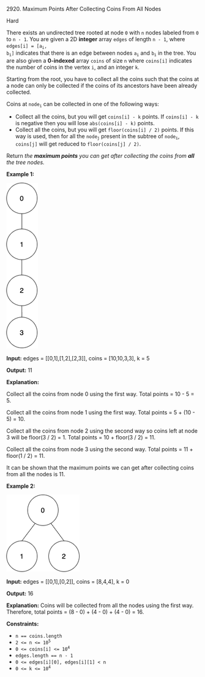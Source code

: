 2920\. Maximum Points After Collecting Coins From All Nodes

Hard

There exists an undirected tree rooted at node `0` with `n` nodes labeled from `0` to `n - 1`. You are given a 2D **integer** array `edges` of length `n - 1`, where <code>edges[i] = [a<sub>i</sub>, b<sub>i</sub>]</code> indicates that there is an edge between nodes <code>a<sub>i</sub></code> and <code>b<sub>i</sub></code> in the tree. You are also given a **0-indexed** array `coins` of size `n` where `coins[i]` indicates the number of coins in the vertex `i`, and an integer `k`.

Starting from the root, you have to collect all the coins such that the coins at a node can only be collected if the coins of its ancestors have been already collected.

Coins at <code>node<sub>i</sub></code> can be collected in one of the following ways:

*   Collect all the coins, but you will get `coins[i] - k` points. If `coins[i] - k` is negative then you will lose `abs(coins[i] - k)` points.
*   Collect all the coins, but you will get `floor(coins[i] / 2)` points. If this way is used, then for all the <code>node<sub>j</sub></code> present in the subtree of <code>node<sub>i</sub></code>, `coins[j]` will get reduced to `floor(coins[j] / 2)`.

Return _the **maximum points** you can get after collecting the coins from **all** the tree nodes._

**Example 1:**

![](ex1-copy.png)

**Input:** edges = [[0,1],[1,2],[2,3]], coins = [10,10,3,3], k = 5

**Output:** 11

**Explanation:**

Collect all the coins from node 0 using the first way. Total points = 10 - 5 = 5.

Collect all the coins from node 1 using the first way. Total points = 5 + (10 - 5) = 10.

Collect all the coins from node 2 using the second way so coins left at node 3 will be floor(3 / 2) = 1. Total points = 10 + floor(3 / 2) = 11. 

Collect all the coins from node 3 using the second way. Total points = 11 + floor(1 / 2) = 11.

It can be shown that the maximum points we can get after collecting coins from all the nodes is 11.

**Example 2:**

**![](ex2.png)**

**Input:** edges = [[0,1],[0,2]], coins = [8,4,4], k = 0

**Output:** 16

**Explanation:** Coins will be collected from all the nodes using the first way. Therefore, total points = (8 - 0) + (4 - 0) + (4 - 0) = 16.

**Constraints:**

*   `n == coins.length`
*   <code>2 <= n <= 10<sup>5</sup></code>
*   <code>0 <= coins[i] <= 10<sup>4</sup></code>
*   `edges.length == n - 1`
*   `0 <= edges[i][0], edges[i][1] < n`
*   <code>0 <= k <= 10<sup>4</sup></code>
